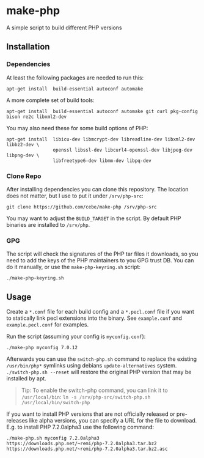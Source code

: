make-php
========

A simple script to build different PHP versions

Installation
------------

### Dependencies

At least the following packages are needed to run this:

    apt-get install  build-essential autoconf automake

A more complete set of build tools:

    apt-get install  build-essential autoconf automake git curl pkg-config bison re2c libxml2-dev

You may also need these for some build options of PHP:

    apt-get install  libicu-dev libmcrypt-dev libreadline-dev libxml2-dev libbz2-dev \
                     openssl libssl-dev libcurl4-openssl-dev libjpeg-dev libpng-dev \
                     libfreetype6-dev libmm-dev libpq-dev

### Clone Repo

After installing dependencies you can clone this repository.
The location does not matter, but I use to put it under `/srv/php-src`:

    git clone https://github.com/cebe/make-php /srv/php-src

You may want to adjust the `BUILD_TARGET` in the script.
By default PHP binaries are installed to `/srv/php`.

### GPG

The script will check the signatures of the PHP tar files it downloads, so you need to add the keys of the PHP maintainers to
you GPG trust DB. You can do it manually, or use the `make-php-keyring.sh` script:

```
./make-php-keyring.sh
```

Usage
-----

Create a `*.conf` file for each build config and a `*.pecl.conf` file if you want to statically link pecl extensions into the binary.
See `example.conf` and `example.pecl.conf` for examples.

Run the script (assuming your config is `myconfig.conf`):

    ./make-php myconfig 7.0.12

Afterwards you can use the `switch-php.sh` command to replace the existing `/usr/bin/php*` symlinks using debians `update-alternatives` system. `./switch-php.sh --reset` will restore the original PHP version that may be installed by apt.

> Tip: To enable the switch-php command, you can link it to `/usr/local/bin`:
> `ln -s /srv/php-src/switch-php.sh /usr/local/bin/switch-php`

If you want to install PHP versions that are not officially released or pre-releases like alpha versions, you can specify a URL for the file to download. E.g. to install PHP 7.2.0alpha3 use the following command:

    ./make-php.sh myconfig 7.2.0alpha3 https://downloads.php.net/~remi/php-7.2.0alpha3.tar.bz2 https://downloads.php.net/~remi/php-7.2.0alpha3.tar.bz2.asc

